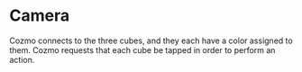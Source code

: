 # Camera
Cozmo connects to the three cubes, and they each have a color assigned to them.
Cozmo requests that each cube be tapped in order to perform an action.
